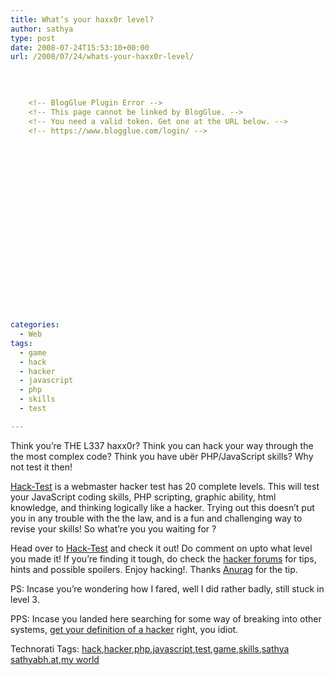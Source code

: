 ```yaml
---
title: What’s your haxx0r level?
author: sathya
type: post
date: 2008-07-24T15:53:10+00:00
url: /2008/07/24/whats-your-haxx0r-level/

    
    
    
    <!-- BlogGlue Plugin Error -->
    <!-- This page cannot be linked by BlogGlue. -->
    <!-- You need a valid token. Get one at the URL below. -->
    <!-- https://www.blogglue.com/login/ -->
    
    
    
    
    
    
    
    
    
    
    
    
    
    
    
    
    
    


categories:
  - Web
tags:
  - game
  - hack
  - hacker
  - javascript
  - php
  - skills
  - test

---
```

</p> 

Think you’re THE L337 haxx0r? Think you can hack your way through the the most complex code? Think you have ubër PHP/JavaScript skills? Why not test it then! 

<a href="https://www.hack-test.com" target="_blank" rel="nofollow">Hack-Test</a> is a webmaster hacker test has 20 complete levels. This will test your JavaScript coding skills, PHP scripting, graphic ability, html knowledge, and thinking logically like a hacker. Trying out this doesn’t put you in any trouble with the the law, and is a fun and challenging way to revise your skills! So what’re you you waiting for ?

<!--more-->

Head over to <a href="https://www.hack-test.com" target="_blank" rel="nofollow">Hack-Test</a> and check it out! Do comment on upto what level you made it! If you’re finding it tough, do check the <a href="https://www.hackforums.net/forumdisplay.php?fid=16" target="_blank" rel="nofollow">hacker forums</a> for tips, hints and possible spoilers. Enjoy hacking!. Thanks <a href="https://techunknown.com/" target="_blank">Anurag</a> for the tip.

PS: Incase you’re wondering how I fared, well I did rather badly, still stuck in level 3.

PPS: Incase you landed here searching for some way of breaking into other systems, <a href="https://www.catb.org/~esr/faqs/hacker-howto.html" target="_blank" rel="nofollow">get your definition of a hacker</a> right, you idiot.</p> </p> 

<div class="wlWriterSmartContent" id="scid:0767317B-992E-4b12-91E0-4F059A8CECA8:c38b515b-1c33-4cb8-9bde-d54c3a729984" style="padding-right: 0px; display: inline; padding-left: 0px; float: none; padding-bottom: 0px; margin: 0px; padding-top: 0px">
  Technorati Tags: <a href="https://technorati.com/tags/hack" rel="tag">hack</a>,<a href="https://technorati.com/tags/hacker" rel="tag">hacker</a>,<a href="https://technorati.com/tags/php" rel="tag">php</a>,<a href="https://technorati.com/tags/javascript" rel="tag">javascript</a>,<a href="https://technorati.com/tags/test" rel="tag">test</a>,<a href="https://technorati.com/tags/game" rel="tag">game</a>,<a href="https://technorati.com/tags/skills" rel="tag">skills</a>,<a href="https://technorati.com/tags/sathya+sathyabh.at" rel="tag">sathya sathyabh.at</a>,<a href="https://technorati.com/tags/my+world" rel="tag">my world</a>
</div>
